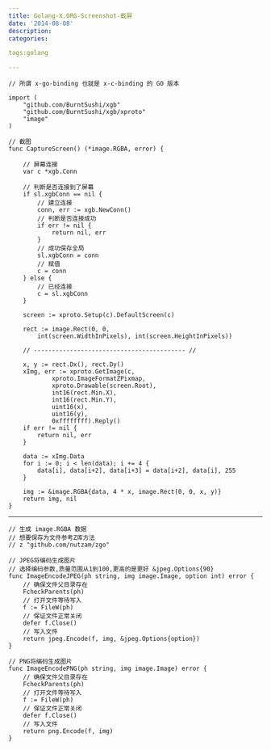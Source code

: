 ```yaml
---
title: Golang-X.ORG-Screenshot-截屏
date: '2014-08-08'
description:
categories:

tags:golang

---
```


	// 所谓 x-go-binding 也就是 x-c-binding 的 GO 版本

	import (
		"github.com/BurntSushi/xgb"
		"github.com/BurntSushi/xgb/xproto"
		"image"
	)

	// 截图
	func CaptureScreen() (*image.RGBA, error) {

		// 屏幕连接
		var c *xgb.Conn

		// 判断是否连接到了屏幕
		if sl.xgbConn == nil {
			// 建立连接
			conn, err := xgb.NewConn()
			// 判断是否连接成功
			if err != nil {
				return nil, err
			}
			// 成功保存全局
			sl.xgbConn = conn
			// 赋值
			c = conn
		} else {
			// 已经连接
			c = sl.xgbConn
		}

		screen := xproto.Setup(c).DefaultScreen(c)

		rect := image.Rect(0, 0, 
			int(screen.WidthInPixels), int(screen.HeightInPixels))

		// ------------------------------------------ //

		x, y := rect.Dx(), rect.Dy()
		xImg, err := xproto.GetImage(c, 
				xproto.ImageFormatZPixmap,
				xproto.Drawable(screen.Root), 
				int16(rect.Min.X),
			 	int16(rect.Min.Y), 
				uint16(x), 
				uint16(y), 
				0xffffffff).Reply()
		if err != nil {
			return nil, err
		}

		data := xImg.Data
		for i := 0; i < len(data); i += 4 {
			data[i], data[i+2], data[i+3] = data[i+2], data[i], 255
		}

		img := &image.RGBA{data, 4 * x, image.Rect(0, 0, x, y)}
		return img, nil
	}

---

	// 生成 image.RGBA 数据
	// 想要保存为文件参考Z库方法
	// z "github.com/nutzam/zgo"
	
	// JPEG将编码生成图片
	// 选择编码参数,质量范围从1到100,更高的是更好 &jpeg.Options{90}
	func ImageEncodeJPEG(ph string, img image.Image, option int) error {
		// 确保文件父目录存在
		FcheckParents(ph)
		// 打开文件等待写入
		f := FileW(ph)
		// 保证文件正常关闭
		defer f.Close()
		// 写入文件
		return jpeg.Encode(f, img, &jpeg.Options{option})
	}

	// PNG将编码生成图片
	func ImageEncodePNG(ph string, img image.Image) error {
		// 确保文件父目录存在
		FcheckParents(ph)
		// 打开文件等待写入
		f := FileW(ph)
		// 保证文件正常关闭
		defer f.Close()
		// 写入文件
		return png.Encode(f, img)
	}

